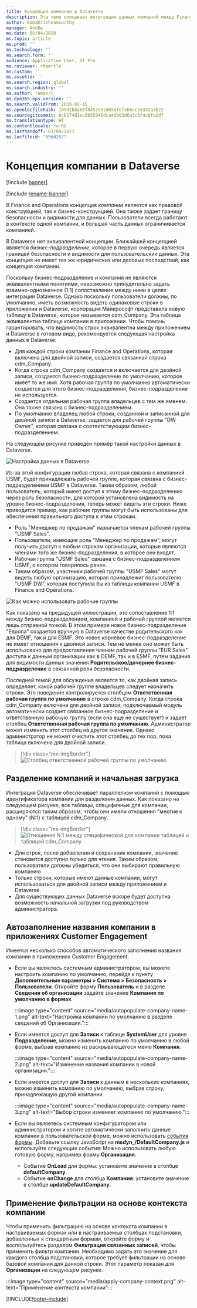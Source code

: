 ```yaml
---
title: Концепция компании в Dataverse
description: Эта тема описывает интеграцию данных компаний между Finance and Operations и Dataverse.
author: RamaKrishnamoorthy
manager: AnnBe
ms.date: 08/04/2020
ms.topic: article
ms.prod: ''
ms.technology: ''
ms.search.form: ''
audience: Application User, IT Pro
ms.reviewer: rhaertle
ms.custom: ''
ms.assetid: ''
ms.search.region: global
ms.search.industry: ''
ms.author: ramasri
ms.dyn365.ops.version: ''
ms.search.validFrom: 2019-07-15
ms.openlocfilehash: 189d1b8a68f8457d32d656fefeb6cc2a332a3b22
ms.sourcegitcommit: 6cb174d1ec8b55946dca4db03d6a3c3f4c6fa2df
ms.translationtype: HT
ms.contentlocale: ru-RU
ms.lasthandoff: 03/09/2021
ms.locfileid: "5560257"
---
```

# <a name="company-concept-in-dataverse"></a>Концепция компании в Dataverse

[!include [banner](../../includes/banner.md)]

[!include [rename-banner](~/includes/cc-data-platform-banner.md)]


В Finance and Operations концепция *компании* является как правовой конструкцией, так и бизнес-конструкцией. Она также задает границу безопасности и видимости для данных. Пользователи всегда работают в контексте одной компании, и большая часть данных ограничивается компанией.

В Dataverse нет эквивалентной концепции. Ближайшей концепцией является *бизнес-подразделение*, которое в первую очередь является границей безопасности и видимости для пользовательских данных. Эта концепция не имеет тех же юридических или деловых последствий, как концепция компании.

Поскольку бизнес-подразделение и компания не являются эквивалентными понятиями, невозможно принудительно задать взаимно-однозначное (1:1) сопоставление между ними в целях интеграции Dataverse. Однако поскольку пользователи должны, по умолчанию, иметь возможность видеть одинаковые строки в приложении и Dataverse, корпорация Майкрософт представила новую таблицу в Dataverse, которая называется cdm\_Company. Эта таблица эквивалентна таблице компании в приложении. Чтобы помочь гарантировать, что видимость строк эквивалентна между приложением и Dataverse в готовом виде, рекомендуется следующая настройка данных в Dataverse:

+ Для каждой строки компании Finance and Operations, которая включена для двойной записи, создается связанная строка cdm\_Company.
+ Когда строка cdm\_Company создается и включается для двойной записи, создается бизнес-подразделение по умолчанию, которое имеет то же имя. Хотя рабочая группа по умолчанию автоматически создается для этого бизнес-подразделения, бизнес-подразделение не используется.
+ Создается отдельная рабочая группа владельцев с тем же именем. Она также связана с бизнес-подразделением.
+ По умолчанию владелец любой строки, созданной и записанной для двойной записи в Dataverse, задается для рабочей группы "DW Owner", которая связана с соответствующим бизнес-подразделением.

На следующем рисунке приведен пример такой настройки данных в Dataverse.

![Настройка данных в Dataverse](media/dual-write-company-1.png)

Из-за этой конфигурации любая строка, которая связана с компанией USMF, будет принадлежать рабочей группе, которая связана с бизнес-подразделением USMF в Dataverse. Таким образом, любой пользователь, который имеет доступ к этому бизнес-подразделению через роль безопасности, для которой установлена видимость на уровне бизнес-подразделения, теперь может видеть эти строки. Ниже приводится пример, как рабочие группы могут быть использованы для обеспечения правильного доступа к этим строкам.

+ Роль "Менеджер по продажам" назначается членам рабочей группы "USMF Sales".
+ Пользователи, имеющие роль "Менеджер по продажам", могут получить доступ к любым строкам организации, которые являются членами того же бизнес-подразделения, в которое они входят.
+ Рабочая группа "USMF Sales" связана с бизнес-подразделением USMF, о котором говорилось ранее.
+ Таким образом, участники рабочей группы "USMF Sales" могут видеть любую организацию, которая принадлежит пользователю "USMF DW", которая поступила бы из таблицы компании USMF в Finance and Operations.

![Как можно использовать рабочие группы](media/dual-write-company-2.png)

Как показано на предыдущей иллюстрации, это сопоставление 1:1 между бизнес-подразделением, компанией и рабочей группой является лишь отправной точкой. В этом примере новое бизнес-подразделение "Европа" создается вручную в Dataverse качестве родительского как для DEMF, так и для ESMF. Это новое корневое бизнес-подразделение не имеет отношения к двойной записи. Тем не менее оно может быть использовано для предоставления членам рабочей группы "EUR Sales" доступа к данным организации как в DEMF, так и в ESMF, путем задания для видимости данных значения **Родительское/дочернее бизнес-подразделение** в связанной роли безопасности.

Последней темой для обсуждения является то, как двойная запись определяет, какой рабочей группе владельцев следует назначить строки. Это поведение контролируется столбцом **Ответственная рабочая группа по умолчанию** в строке cdm\_Company. Когда строка cdm\_Company включена для двойной записи, подключаемый модуль автоматически создает связанное бизнес-подразделение и ответственную рабочую группу (если она еще не существует) и задает столбец **Ответственная рабочая группа по умолчанию**. Администратор может изменить этот столбец на другое значение. Однако администратор не может очистить этот столбец до тех пор, пока таблица включена для двойной записи.

> [!div class="mx-imgBorder"]
![Столбец ответственной рабочей группы по умолчанию](media/dual-write-default-owning-team.jpg)

## <a name="company-striping-and-bootstrapping"></a>Разделение компаний и начальная загрузка

Интеграция Dataverse обеспечивает параллелизм компаний с помощью идентификатора компании для разделения данных. Как показано на следующем рисунке, все таблицы, специфичные для компании, расширяются таким образом, чтобы они имели отношения "многие к одному" (N:1) с таблицей cdm\_Company.

> [!div class="mx-imgBorder"]
![Отношения N:1 между специфической для компании таблицей и таблицей cdm_Company](media/dual-write-bootstrapping.png)

+ Для строк, после добавления и сохранения компании, значение становится доступно только для чтения. Таким образом, пользователи должны убедиться, что они выбирают правильную компанию.
+ Только строки, которые имеют данные компании, могут использоваться для двойной записи между приложением и Dataverse.
+ Для существующих данных Dataverse вскоре будет доступна возможность начальной загрузки под руководством администратора.


## <a name="autopopulate-company-name-in-customer-engagement-apps"></a>Автозаполнение названия компании в приложениях Customer Engagement

Имеется несколько способов автоматического заполнения названия компании в приложениях Customer Engagement.

+ Если вы являетесь системным администратором, вы можете настроить компанию по умолчанию, перейдя к пункту **Дополнительные параметры > Система > Безопасность > Пользователи**. Откройте форму **Пользователь** и в разделе **Сведения об организации** задайте значение **Компания по умолчанию в формах**.

    :::image type="content" source="media/autopopulate-company-name-1.png" alt-text="Настройка компании по умолчанию в разделе сведений об Организации.":::

+ Если имеется доступ для **Записи** к таблице **SystemUser** для уровня **Подразделение**, можно изменить компанию по умолчанию в любой форме, выбрав компанию из раскрывающегося меню **Компания**.

    :::image type="content" source="media/autopopulate-company-name-2.png" alt-text="Изменение названия компании в новой организации.":::

+ Если имеется доступ для **Записи** к данным в нескольких компаниях, можно изменить компанию по умолчанию, выбрав строку, принадлежащую другой компании.

    :::image type="content" source="media/autopopulate-company-name-3.png" alt-text="Выбор строки изменяет компанию по умолчанию.":::

+ Если вы являетесь системным конфигуратором или администратором и хотите автоматически заполнить данные компании в пользовательской форме, можно использовать [события формы](https://docs.microsoft.com/powerapps/developer/model-driven-apps/clientapi/events-forms-grids). Добавьте ссылку JavaScript на **msdyn_/DefaultCompany.js** и используйте следующие события: Можно использовать любую готовую форму, например форму **Организация**.

    + Событие **OnLoad** для формы: установите значение в столбце **defaultCompany**.
    + Событие **onChange** для столбца **Компания**: установите значение в столбце **updateDefaultCompany**.

## <a name="apply-filtering-based-on-the-company-context"></a>Применение фильтрации на основе контекста компании

Чтобы применить фильтрацию на основе контекста компании в настраиваемых формах или в настраиваемых столбцах подстановки, добавленных к стандартным формам, откройте форму и воспользуйтесь разделом **Фильтрация связанных записей**, чтобы применить фильтр компании. Необходимо задать это значение для каждого столбца подстановки, которое требует фильтрации на основе базовой компании для данной строки. Этот параметр показан для **Организации** на следующем рисунке.

:::image type="content" source="media/apply-company-context.png" alt-text="Применение контекста компании":::



[!INCLUDE[footer-include](../../../../includes/footer-banner.md)]